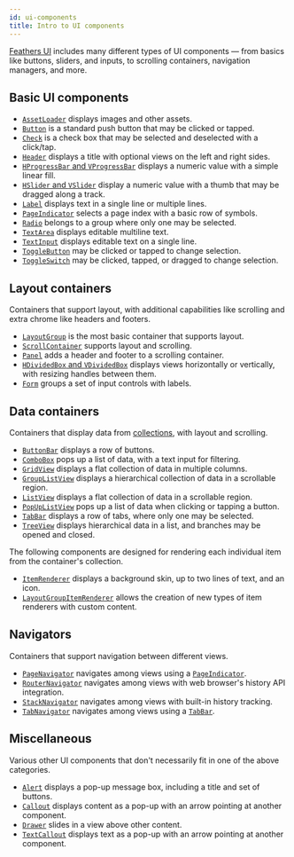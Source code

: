 ```yaml
---
id: ui-components
title: Intro to UI components
---
```


[Feathers UI](/) includes many different types of UI components — from basics like buttons, sliders, and inputs, to scrolling containers, navigation managers, and more.

## Basic UI components

- [`AssetLoader`](./asset-loader.md) displays images and other assets.
- [`Button`](./button.md) is a standard push button that may be clicked or tapped.
- [`Check`](./check.md) is a check box that may be selected and deselected with a click/tap.
- [`Header`](./header.md) displays a title with optional views on the left and right sides.
- [`HProgressBar` and `VProgressBar`](./progress-bar.md) displays a numeric value with a simple linear fill.
- [`HSlider` and `VSlider`](./slider.md) display a numeric value with a thumb that may be dragged along a track.
- [`Label`](./label.md) displays text in a single line or multiple lines.
- [`PageIndicator`](./page-indicator.md) selects a page index with a basic row of symbols.
- [`Radio`](./radio.md) belongs to a group where only one may be selected.
- [`TextArea`](./text-area.md) displays editable multiline text.
- [`TextInput`](./text-input.md) displays editable text on a single line.
- [`ToggleButton`](./toggle-button.md) may be clicked or tapped to change selection.
- [`ToggleSwitch`](./toggle-switch.md) may be clicked, tapped, or dragged to change selection.

## Layout containers

Containers that support layout, with additional capabilities like scrolling and extra chrome like headers and footers.

- [`LayoutGroup`](./layout-group.md) is the most basic container that supports layout.
- [`ScrollContainer`](./scroll-container.md) supports layout and scrolling.
- [`Panel`](./panel.md) adds a header and footer to a scrolling container.
- [`HDividedBox` and `VDividedBox`](./divided-box.md) displays views horizontally or vertically, with resizing handles between them.
- [`Form`](./form.md) groups a set of input controls with labels.

## Data containers

Containers that display data from [collections](./data-collections.md), with layout and scrolling.

- [`ButtonBar`](./button-bar.md) displays a row of buttons.
- [`ComboBox`](./combo-box.md) pops up a list of data, with a text input for filtering.
- [`GridView`](./grid-view.md) displays a flat collection of data in multiple columns.
- [`GroupListView`](./group-list-view.md) displays a hierarchical collection of data in a scrollable region.
- [`ListView`](./list-view.md) displays a flat collection of data in a scrollable region.
- [`PopUpListView`](./pop-up-list-view.md) pops up a list of data when clicking or tapping a button.
- [`TabBar`](./tab-bar.md) displays a row of tabs, where only one may be selected.
- [`TreeView`](./tree-view.md) displays hierarchical data in a list, and branches may be opened and closed.

The following components are designed for rendering each individual item from the container's collection.

- [`ItemRenderer`](./item-renderer.md) displays a background skin, up to two lines of text, and an icon.
- [`LayoutGroupItemRenderer`](./item-renderer.md) allows the creation of new types of item renderers with custom content.

## Navigators

Containers that support navigation between different views.

- [`PageNavigator`](./page-navigator.md) navigates among views using a [`PageIndicator`](./page-indicator.md).
- [`RouterNavigator`](./router-navigator.md) navigates among views with web browser's history API integration.
- [`StackNavigator`](./stack-navigator.md) navigates among views with built-in history tracking.
- [`TabNavigator`](./tab-navigator.md) navigates among views using a [`TabBar`](./tab-bar.md).

## Miscellaneous

Various other UI components that don't necessarily fit in one of the above categories.

- [`Alert`](./callout.md) displays a pop-up message box, including a title and set of buttons.
- [`Callout`](./callout.md) displays content as a pop-up with an arrow pointing at another component.
- [`Drawer`](./drawer.md) slides in a view above other content.
- [`TextCallout`](./text-callout.md) displays text as a pop-up with an arrow pointing at another component.
